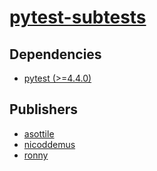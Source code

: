# [pytest-subtests](https://pypi.org/project/pytest-subtests)

## Dependencies
- [pytest (>=4.4.0)](packages/p/pytest.md)



## Publishers
- [asottile](https://pypi.org/user/asottile)
- [nicoddemus](https://pypi.org/user/nicoddemus)
- [ronny](https://pypi.org/user/ronny)

